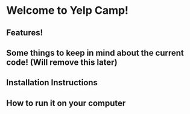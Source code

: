 # Welcome to Yelp Camp!

## Features!

## Some things to keep in mind about the current code! (Will remove this later)

## Installation Instructions

## How to run it on your computer
